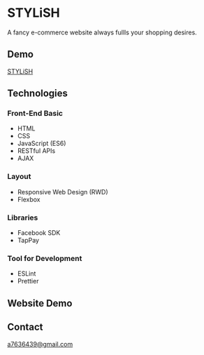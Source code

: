 # STYLiSH

A fancy e-commerce website always fullls your shopping desires.

## Demo

[STYLiSH](https://stylish-9a31b.firebaseapp.com/)

## Technologies

### Front-End Basic
- HTML
- CSS 
- JavaScript (ES6)
- RESTful APIs
- AJAX

### Layout
- Responsive Web Design (RWD)
- Flexbox

### Libraries
- Facebook SDK
- TapPay

### Tool for Development
- ESLint
- Prettier

## Website Demo


## Contact
<a7636439@gmail.com>
